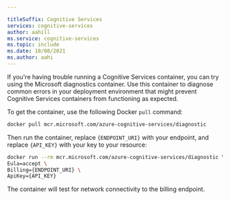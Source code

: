 ```yaml
---

titleSuffix: Cognitive Services
services: cognitive-services
author: aahill
ms.service: cognitive-services
ms.topic: include
ms.date: 10/08/2021
ms.author: aahi
---
```


If you're having trouble running a Cognitive Services container, you can try using the Microsoft diagnostics container. Use this container to diagnose common errors in your deployment environment that might prevent Cognitive Services containers from functioning as expected.

To get the container, use the following Docker `pull` command:

```bash
docker pull mcr.microsoft.com/azure-cognitive-services/diagnostic
```

Then run the container, replace `{ENDPOINT_URI}` with your endpoint, and replace `{API_KEY}` with your key to your resource:

```bash
docker run --rm mcr.microsoft.com/azure-cognitive-services/diagnostic \
Eula=accept \
Billing={ENDPOINT_URI} \
ApiKey={API_KEY}
```

The container will test for network connectivity to the billing endpoint.